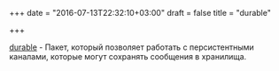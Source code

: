 +++
date = "2016-07-13T22:32:10+03:00"
draft = false
title = "durable"

+++

<p><a href="https://github.com/dutchcoders/durable">durable</a>&nbsp;- Пакет, который позволяет работать с персистентными каналами, которые могут сохранять сообщения в хранилища.</p>

